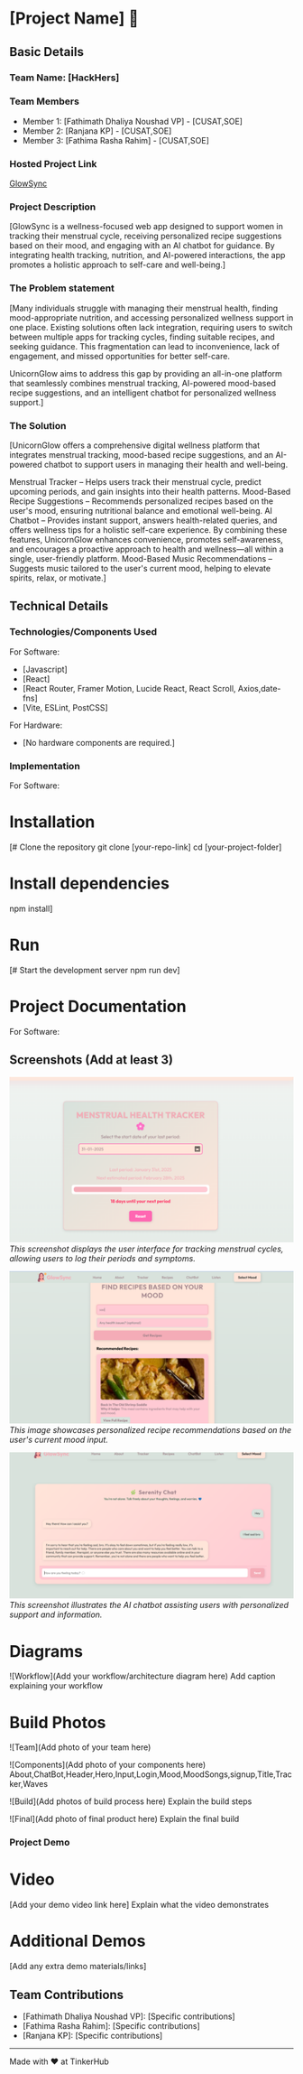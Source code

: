 # [Project Name] 🎯

## Basic Details

### Team Name: [HackHers]

### Team Members

- Member 1: [Fathimath Dhaliya Noushad VP] - [CUSAT,SOE]
- Member 2: [Ranjana KP] - [CUSAT,SOE]
- Member 3: [Fathima Rasha Rahim] - [CUSAT,SOE]

### Hosted Project Link

[GlowSync](https://glowsync.netlify.app/)

### Project Description

[GlowSync is a wellness-focused web app designed to support women in tracking their menstrual cycle, receiving personalized recipe suggestions based on their mood, and engaging with an AI chatbot for guidance. By integrating health tracking, nutrition, and AI-powered interactions, the app promotes a holistic approach to self-care and well-being.]

### The Problem statement

[Many individuals struggle with managing their menstrual health, finding mood-appropriate nutrition, and accessing personalized wellness support in one place. Existing solutions often lack integration, requiring users to switch between multiple apps for tracking cycles, finding suitable recipes, and seeking guidance. This fragmentation can lead to inconvenience, lack of engagement, and missed opportunities for better self-care.

UnicornGlow aims to address this gap by providing an all-in-one platform that seamlessly combines menstrual tracking, AI-powered mood-based recipe suggestions, and an intelligent chatbot for personalized wellness support.]

### The Solution

[UnicornGlow offers a comprehensive digital wellness platform that integrates menstrual tracking, mood-based recipe suggestions, and an AI-powered chatbot to support users in managing their health and well-being.

Menstrual Tracker – Helps users track their menstrual cycle, predict upcoming periods, and gain insights into their health patterns.
Mood-Based Recipe Suggestions – Recommends personalized recipes based on the user's mood, ensuring nutritional balance and emotional well-being.
AI Chatbot – Provides instant support, answers health-related queries, and offers wellness tips for a holistic self-care experience.
By combining these features, UnicornGlow enhances convenience, promotes self-awareness, and encourages a proactive approach to health and wellness—all within a single, user-friendly platform.
Mood-Based Music Recommendations – Suggests music tailored to the user's current mood, helping to elevate spirits, relax, or motivate.]

## Technical Details

### Technologies/Components Used

For Software:

- [Javascript]
- [React]
- [React Router, Framer Motion, Lucide React, React Scroll, Axios,date-fns]
- [Vite, ESLint, PostCSS]

For Hardware:

- [No hardware components are required.]

### Implementation

For Software:

# Installation

[# Clone the repository
git clone [your-repo-link]
cd [your-project-folder]

# Install dependencies

npm install]

# Run

[# Start the development server
npm run dev]

# Project Documentation

For Software:

## Screenshots (Add at least 3)

![Screenshot1: Menstrual Tracker](images/tracker.png)
_This screenshot displays the user interface for tracking menstrual cycles, allowing users to log their periods and symptoms._

![Screenshot2: Mood-Based Recipe Recommendations](images/food.png)
_This image showcases personalized recipe recommendations based on the user's current mood input._

![Screenshot3: AI Chatbot Assistance](images/chatbot.png)
_This screenshot illustrates the AI chatbot assisting users with personalized support and information._

# Diagrams

![Workflow](Add your workflow/architecture diagram here)
Add caption explaining your workflow

# Build Photos

![Team](Add photo of your team here)

![Components](Add photo of your components here)
About,ChatBot,Header,Hero,Input,Login,Mood,MoodSongs,signup,Title,Tracker,Waves

![Build](Add photos of build process here)
Explain the build steps

![Final](Add photo of final product here)
Explain the final build

### Project Demo

# Video

[Add your demo video link here]
Explain what the video demonstrates

# Additional Demos

[Add any extra demo materials/links]

## Team Contributions

- [Fathimath Dhaliya Noushad VP]: [Specific contributions]
- [Fathima Rasha Rahim]: [Specific contributions]
- [Ranjana KP]: [Specific contributions]

---

Made with ❤️ at TinkerHub
